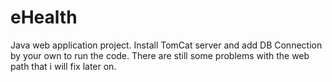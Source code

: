 # eHealth
Java web application project. 
Install TomCat server and add DB Connection by your own 
to run the code.
There are still some problems with the web path that i will fix later on.
